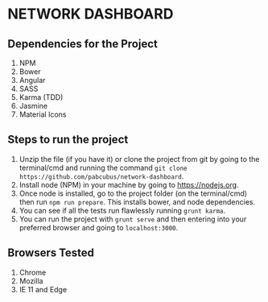 # NETWORK DASHBOARD

## Dependencies for the Project
1. NPM
2. Bower
3. Angular
4. SASS
5. Karma (TDD)
6. Jasmine
7. Material Icons

## Steps to run the project
1. Unzip the file (if you have it) or clone the project from git by going to the terminal/cmd and running the command `git clone https://github.com/pabcubus/network-dashboard`.
2. Install node (NPM) in your machine by going to https://nodejs.org.
3. Once node is installed, go to the project folder (on the terminal/cmd) then run `npm run prepare`. This installs bower, and node dependencies.
4. You can see if all the tests run flawlessly running `grunt karma`.
5. You can run the project with `grunt serve` and then entering into your preferred browser and going to `localhost:3000`.

## Browsers Tested
1. Chrome
2. Mozilla
3. IE 11 and Edge
